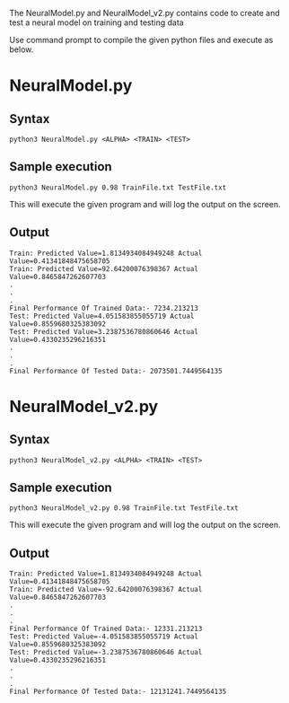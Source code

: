 The NeuralModel.py and NeuralModel_v2.py contains code to create and test a neural model on training and testing data

Use command prompt to compile the given python files and execute as below.

# NeuralModel.py

## Syntax

```
python3 NeuralModel.py <ALPHA> <TRAIN> <TEST>
```

## Sample execution

```
python3 NeuralModel.py 0.98 TrainFile.txt TestFile.txt
```

This will execute the given program and will log the output on the screen.

## Output

```
Train: Predicted Value=1.8134934084949248 Actual Value=0.41341848475658705
Train: Predicted Value=92.64200076398367 Actual Value=0.8465847262607703
.
.
.
Final Performance Of Trained Data:- 7234.213213
Test: Predicted Value=4.051583855055719 Actual Value=0.8559680325383092
Test: Predicted Value=3.2387536780860646 Actual Value=0.4330235296216351
.
.
.
Final Performance Of Tested Data:- 2073501.7449564135
```

# NeuralModel_v2.py

## Syntax

```
python3 NeuralModel_v2.py <ALPHA> <TRAIN> <TEST>
```

## Sample execution

```
python3 NeuralModel_v2.py 0.98 TrainFile.txt TestFile.txt
```

This will execute the given program and will log the output on the screen.

## Output

```
Train: Predicted Value=1.8134934084949248 Actual Value=0.41341848475658705
Train: Predicted Value=-92.64200076398367 Actual Value=0.8465847262607703
.
.
.
Final Performance Of Trained Data:- 12331.213213
Test: Predicted Value=-4.051583855055719 Actual Value=0.8559680325383092
Test: Predicted Value=-3.2387536780860646 Actual Value=0.4330235296216351
.
.
.
Final Performance Of Tested Data:- 12131241.7449564135
```
